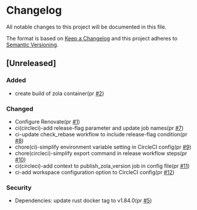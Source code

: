 # Changelog

All notable changes to this project will be documented in this file.

The format is based on [Keep a Changelog](https://keepachangelog.com/en/1.0.0/)
and this project adheres to [Semantic Versioning](https://semver.org/spec/v2.0.0.html).

## [Unreleased]

### Added

- create build of zola container(pr [#2])

### Changed

- Configure Renovate(pr [#1])
- ci(circleci)-add release-flag parameter and update job names(pr [#7])
- ci-update check_rebase workflow to include release-flag condition(pr [#8])
- chore(ci)-simplify environment variable setting in CircleCI config(pr [#9])
- chore(circleci)-simplify export command in release workflow steps(pr [#10])
- ci(circleci)-add context to publish_zola_version job in config file(pr [#11])
- ci-add workspace configuration option to CircleCI config(pr [#12])

### Security

- Dependencies: update rust docker tag to v1.84.0(pr [#5])

[#2]: https://github.com/jerus-org/zola-container/pull/2
[#1]: https://github.com/jerus-org/zola-container/pull/1
[#5]: https://github.com/jerus-org/zola-container/pull/5
[#7]: https://github.com/jerus-org/zola-container/pull/7
[#8]: https://github.com/jerus-org/zola-container/pull/8
[#9]: https://github.com/jerus-org/zola-container/pull/9
[#10]: https://github.com/jerus-org/zola-container/pull/10
[#11]: https://github.com/jerus-org/zola-container/pull/11
[#12]: https://github.com/jerus-org/zola-container/pull/12
